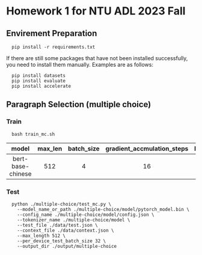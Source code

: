 # Homework 1 for NTU ADL 2023 Fall
## Envirement Preparation
```
  pip install -r requirements.txt
```
If there are still some packages that have not been installed successfully, you need to install them manually. Examples are as follows:
```
  pip install datasets
  pip install evaluate
  pip install accelerate
```
## Paragraph Selection (multiple choice)
### Train
```
  bash train_mc.sh
```
| model | max_len | batch_size | gradient_accmulation_steps | learning_rate | weight_decay | num_epochs |
| :---: | :---: | :---: | :---: | :---: | :---: | :---: |
| bert-base-chinese | 512 | 4 | 16 | 3e-5 | 1e-6 | 10 |
### Test
```
  python ./multiple-choice/test_mc.py \
    --model_name_or_path ./multiple-choice/model/pytorch_model.bin \
    --config_name ./multiple-choice/model/config.json \
    --tokenizer_name ./multiple-choice/model \
    --test_file ./data/test.json \
    --context_file ./data/context.json \
    --max_length 512 \
    --per_device_test_batch_size 32 \
    --output_dir ./output/multiple-choice
```
